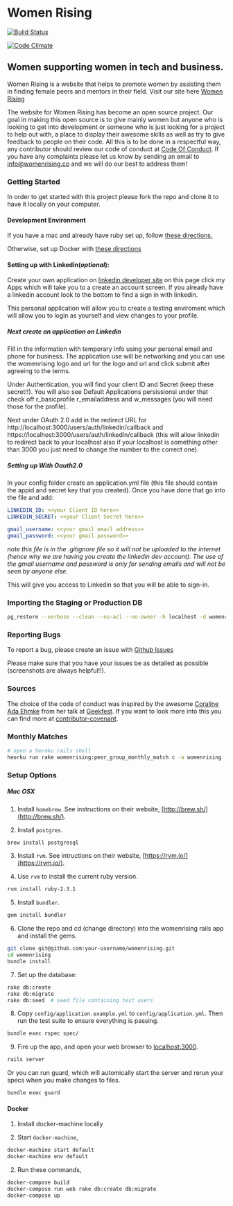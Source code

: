 # Women Rising
[![Build Status](https://travis-ci.org/womenrising/womenrising.svg?branch=master)](https://travis-ci.org/womenrising/womenrising)

[![Code Climate](https://codeclimate.com/github/womenrising/womenrising/badges/gpa.svg)](https://codeclimate.com/github/womenrising/womenrising)

## Women supporting women in tech and business.

Women Rising is a website that helps to promote women by assisting them in
finding female peers and mentors in their field. Visit our site here [Women Rising](http://www.womenrising.co/)

The website for Women Rising has become an open source project. Our goal in
making this open source is to give mainly women but anyone who is looking to
get into development or someone who is just looking for a project to help out
with, a place to display their awesome skills as well as try to give feedback
to people on their code. All this is to be done in a respectful way, any
contributor should review our code of conduct at
[Code Of Conduct](https://github.com/kma3a/womenrising/blob/master/CODE_OF_CONDUCT.md).
If you have any complaints please let us know by sending an email to
info@womenrising.co and we will do our best to address them!

### Getting Started
In order to get started with this project please fork the repo and clone it to
have it locally on your computer.

#### Development Environment

If you have a mac and already have ruby set up, follow [these directions.](https://github.com/womenrising/womenrising#mac-osx)

Otherwise, set up Docker with [these directions](https://github.com/womenrising/womenrising#docker)

#### Setting up with Linkedin(*optional*):

Create your own application on
[linkedin developer site](https://developer.linkedin.com/) on this page click
my Apps which will take you to a create an account screen. If you already have
a linkedin account look to the bottom to find a sign in with linkedin.

This personal application will allow you to create a testing enviroment which
will allow you to login as yourself and view changes to your profile.

##### Next create an application on Linkedin

Fill in the information with temporary info using your personal email and phone
for business. The application use will be networking and you can use the
womenrising logo and url for the logo and url and click submit after agreeing
to the terms.

Under Authentication, you will find your client ID and Secret (keep these
secret!!). You will also see Default Applications persissionsi under that
check off r\_basicprofile r\_emailaddress and w\_messages (you will need those
for the profile).

Next under OAuth 2.0 add in the redirect URL for
http://localhost:3000/users/auth/linkedin/callback and
https://localhost:3000/users/auth/linkedin/callback (this will allow linkedin
to redirect back to your localhost also if your localhost is something other
than 3000 you just need to change the number to the correct one).

##### Setting up With Oauth2.0

In your config folder create an application.yml file (this file should contain
the appid and secret key that you created).  Once you have done that go into
the file and add:

```yaml
LINKEDIN_ID: <<your Client ID here>>
LINKEDIN_SECRET: <<your Client Secret here>>

gmail_username: <<your gmail email address>>
gmail_password: <<your gmail password>>
```

*note this file is in the .gitignore file so it will not be uploaded to the
internet (hence why we are having you create the linkedin dev account). The use
of the gmail username and password is only for sending emails and will not be
seen by anyone else.*

This will give you access to Linkedin so that you will be able to sign-in.


### Importing the Staging or Production DB

```sh
pg_restore --verbose --clean --no-acl --no-owner -h localhost -d womenrising_development ./db/backup-2016-01-14.dump
```

### Reporting Bugs

To report a bug, please create an issue with [Github Issues](https://github.com/womenrising/womenrising/issues/new)

Please make sure that you have your issues be as detailed as possible
(screenshots are always helpful!!).

### Sources

The choice of the code of conduct was inspired by the awesome
[Coraline Ada Ehmke](https://github.com/CoralineAda) from her talk at
[Geekfest](https://vimeo.com/101449990). If you want to look more into this you
can find more at [contributor-covenant](http://contributor-covenant.org/).


### Monthly Matches

```sh
# open a heroku rails shell
heorku run rake womenrising:peer_group_monthly_match c -a womenrising
```

### Setup Options

##### Mac OSX

1. Install `homebrew`. See instructions on their website,
[http://brew.sh/](http://brew.sh/).

2. Install `postgres`.

  ```sh
  brew install postgresql
  ```

3. Install `rvm`. See intructions on their website,
[https://rvm.io/](https://rvm.io/).

4. Use `rvm` to install the current ruby version.

  ```sh
  rvm install ruby-2.3.1
  ```

5. Install `bundler`.

  ```sh
  gem install bundler
  ```

6. Clone the repo and cd (change directory) into the womenrising rails app and
install the gems.

  ```sh
  git clone git@github.com:your-username/womenrising.git
  cd womenrising
  bundle install
  ```

7. Set up the database:

  ```sh
  rake db:create
  rake db:migrate
  rake db:seed  # seed file containing test users
  ```

8. Copy `config/application.example.yml` to `config/application.yml`. Then run the test suite to ensure everything is passing.

  ```sh
  bundle exec rspec spec/
  ```

9. Fire up the app, and open your web browser to
[localhost:3000](http://localhost:3000).

  ```sh
  rails server
  ```

  Or you can run guard, which will automically start the server and rerun your specs when you make changes to files.

  ```sh
  bundle exec guard
  ```


#### Docker

1. Install docker-machine locally

2. Start `docker-machine`,

  ```sh
  docker-machine start default
  docker-machine env default
  ```

2. Run these commands,
  ```sh
  docker-compose build
  docker-compose run web rake db:create db:migrate
  docker-compose up
  ```
